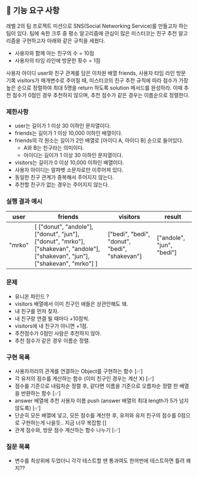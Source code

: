 ## 🚀 기능 요구 사항

레벨 2의 팀 프로젝트 미션으로 SNS(Social Networking Service)를 만들고자 하는 팀이 있다. 팀에 속한 크루 중 평소 알고리즘에 관심이 많은 미스터코는 친구 추천 알고리즘을 구현하고자 아래와 같은 규칙을 세웠다.

- 사용자와 함께 아는 친구의 수 = 10점
- 사용자의 타임 라인에 방문한 횟수 = 1점

사용자 아이디 user와 친구 관계를 담은 이차원 배열 friends, 사용자 타임 라인 방문 기록 visitors가 매개변수로 주어질 때, 미스터코의 친구 추천 규칙에 따라 점수가 가장 높은 순으로 정렬하여 최대 5명을 return 하도록 solution 메서드를 완성하라. 이때 추천 점수가 0점인 경우 추천하지 않으며, 추천 점수가 같은 경우는 이름순으로 정렬한다.

### 제한사항

- user는 길이가 1 이상 30 이하인 문자열이다.
- friends는 길이가 1 이상 10,000 이하인 배열이다.
- friends의 각 원소는 길이가 2인 배열로 [아이디 A, 아이디 B] 순으로 들어있다.
  - A와 B는 친구라는 의미이다.
  - 아이디는 길이가 1 이상 30 이하인 문자열이다.
- visitors는 길이가 0 이상 10,000 이하인 배열이다.
- 사용자 아이디는 알파벳 소문자로만 이루어져 있다.
- 동일한 친구 관계가 중복해서 주어지지 않는다.
- 추천할 친구가 없는 경우는 주어지지 않는다.

### 실행 결과 예시

| user   | friends                                                                                                                         | visitors                                      | result                    |
| ------ | ------------------------------------------------------------------------------------------------------------------------------- | --------------------------------------------- | ------------------------- |
| "mrko" | [ ["donut", "andole"], ["donut", "jun"], ["donut", "mrko"], ["shakevan", "andole"], ["shakevan", "jun"], ["shakevan", "mrko"] ] | ["bedi", "bedi", "donut", "bedi", "shakevan"] | ["andole", "jun", "bedi"] |

### 문제

- 유니온 파인드 ?
- visitors 배열에서 이미 친구인 애들은 상관안해도 돼.
- 내 친구를 먼저 찾자.
- 내 친구랑 연결 될 때마다 +10점씩.
- visitors에 내 친구가 아니면 +1점.
- 추천점수가 0점인 사람은 추천하지 않아.
- 추천 점수가 같은 경우 이름순 정렬.

### 구현 목록

- 사용자끼리의 관계를 연결하는 Object를 구현하는 함수 [✅]
- 각 유저의 점수를 계산하는 함수 (이미 친구인 경우는 계산 X) [✅]
- 점수를 기준으로 내림차순 정렬 후, 같다면 이름을 기준으로 오름차순 정렬 한 배열을 반환하는 함수 [✅]
- answer 배열에 추천 사용자 이름 push (answer 배열의 최대 length가 5가 넘지 않도록) [✅]
- 단순히 모든 배열에 넣고, 모든 점수를 계산한 후, 유저와 유저 친구의 점수를 0점으로 구현하는게 나을듯.. 지금 너무 복잡함 []
- 관계 점수와, 방문 점수 계산하는 함수 나누기 [✅]

### 질문 목록

- 변수를 최상위에 두었더니 각각 테스트할 땐 통과여도 한꺼번에 테스트하면 틀려 왜지??
